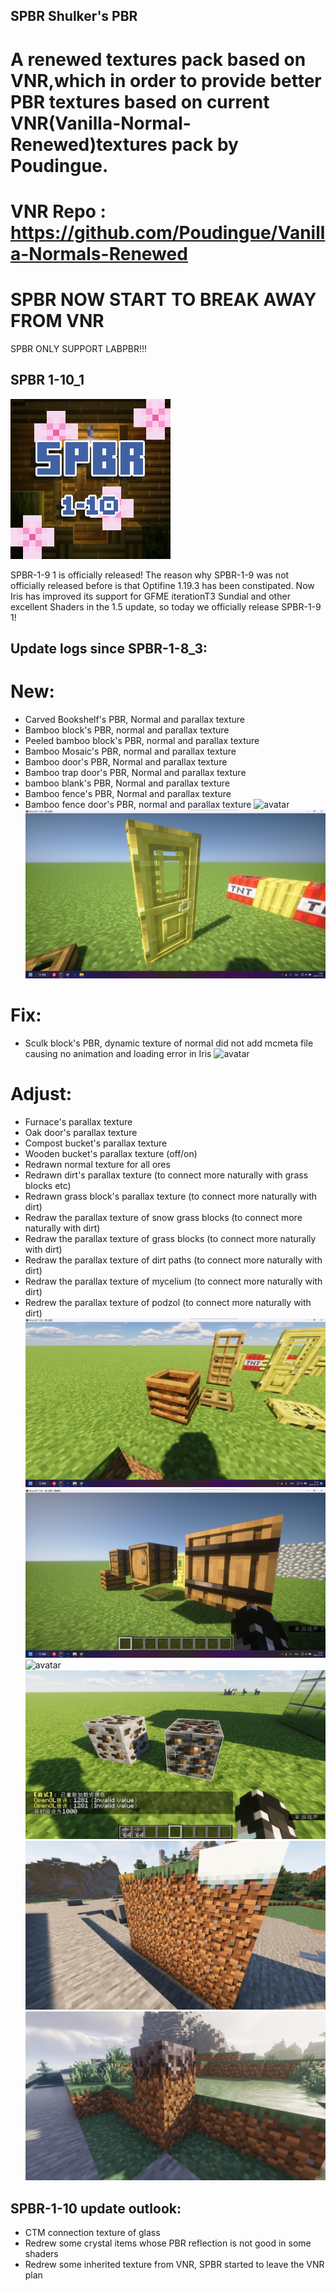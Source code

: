 ## SPBR Shulker's PBR
# A renewed textures pack based on VNR,which in order to provide better PBR textures based on current VNR(Vanilla-Normal-Renewed)textures pack by Poudingue.  
# VNR Repo : https://github.com/Poudingue/Vanilla-Normals-Renewed
# SPBR NOW START TO BREAK AWAY FROM VNR

<p color="red">SPBR ONLY SUPPORT LABPBR!!!</p>

## SPBR 1-10_1
![avatar](images/pack.png)              

SPBR-1-9 1 is officially released! The reason why SPBR-1-9 was not officially released before is that Optifine 1.19.3 has been constipated. 
Now Iris has improved its support for GFME iterationT3 Sundial and other excellent Shaders in the 1.5 update, so today we officially release SPBR-1-9 1!
## Update logs since SPBR-1-8_3:
# New:
- Carved Bookshelf's PBR, Normal and parallax texture 
- Bamboo block's PBR, normal and parallax texture 
- Peeled bamboo block's PBR, normal and parallax texture 
- Bamboo Mosaic's PBR, normal and parallax texture 
- Bamboo door's PBR, Normal and parallax texture 
- Bamboo trap door's PBR, Normal and parallax texture
- bamboo blank's PBR, Normal and parallax texture 
- Bamboo fence's PBR, Normal and parallax texture 
- Bamboo fence door's PBR, normal and parallax texture
![avatar](images/1.jpg)
![avatar](images/5.jpg)
# Fix:
- Sculk block's PBR, dynamic texture of normal did not add mcmeta file causing no animation and loading error in Iris
![avatar](images/)
# Adjust: 
- Furnace's parallax texture 
- Oak door's parallax texture 
- Compost bucket's parallax texture 
- Wooden bucket's parallax texture (off/on) 
- Redrawn normal texture for all ores 
- Redrawn dirt's parallax texture (to connect more naturally with grass blocks etc) 
- Redrawn grass block's parallax texture (to connect more naturally with dirt) 
- Redraw the parallax texture of snow grass blocks (to connect more naturally with dirt) 
- Redraw the parallax texture of grass blocks (to connect more naturally with dirt) 
- Redraw the parallax texture of dirt paths (to connect more naturally with dirt) 
- Redraw the parallax texture of mycelium (to connect more naturally with dirt) 
- Redrew the parallax texture of podzol (to connect more naturally with dirt) 
![avatar](images/2.jpg)
![avatar](images/3.jpg)
![avatar](images/4.jpg)
![avatar](images/6.jpg)
![avatar](images/7.jpg)
![avatar](images/8.jpg)
## SPBR-1-10 update outlook: 
- CTM connection texture of glass 
- Redrew some crystal items whose PBR reflection is not good in some shaders 
- Redrew some inherited texture from VNR, SPBR started to leave the VNR plan
